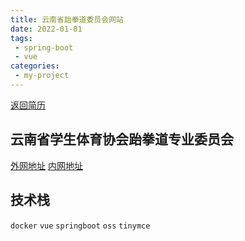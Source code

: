 ```yaml
---
title: 云南省跆拳道委员会网站
date: 2022-01-01
tags:
 - spring-boot
 - vue
categories:
 - my-project
---
```


[返回简历](../other/my.md)
## 云南省学生体育协会跆拳道专业委员会
[外网地址](https://ynstkd.cn/)
[内网地址](https://ynstkd.cn/login)
## 技术栈
`docker` `vue` `springboot` `oss` `tinymce`

